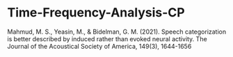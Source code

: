 # Time-Frequency-Analysis-CP

Mahmud, M. S., Yeasin, M., & Bidelman, G. M. (2021). Speech categorization is better described by induced rather than evoked neural activity. The Journal of the Acoustical Society of America, 149(3), 1644-1656
